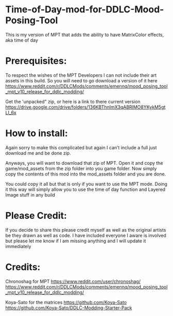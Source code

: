 # Time-of-Day-mod-for-DDLC-Mood-Posing-Tool
This is my version of MPT that adds the ability to have MatrixColor effects, aka time of day

# Prerequisites:
 
To respect the wishes of the MPT Developers I can not include their art assets in this build. So you will need to go download a version of it here 
https://www.reddit.com/r/DDLCMods/comments/emennq/mood_posing_tool_mpt_v10_release_for_ddlc_modding/

Get the 'unpacked" zip, or here is a link to there current version
https://drive.google.com/drive/folders/136KBThnImX3qABRlMO8YKykM5gtLI_6x


# How to install:

Again sorry to make this complicated but again I can’t include a full just download me and be done zip.

Anyways, you will want to download that zip of MPT. Open it and copy the game/mod_assets from the zip folder into you game folder. Now simply copy the contents of this mod into the mod_assets folder and you are done. 

You could copy it all but that is only if you want to use the MPT mode. Doing it this way will simply allow you to use the time of day function and Layered Image stuff in any build


# Please Credit:
If you decide to share this please credit myself as well as the original artists be they drawn as well as code. 
I have included everyone I aware is involved but please let me know if I am missing anything and I will update it immediately 



# Credits:
Chronoshag for MPT
 https://www.reddit.com/user/chronoshag/
 https://www.reddit.com/r/DDLCMods/comments/emennq/mood_posing_tool_mpt_v10_release_for_ddlc_modding/

Koya-Sato for the matrices
 https://github.com/Koya-Sato
 https://github.com/Koya-Sato/DDLC-Modding-Starter-Pack
